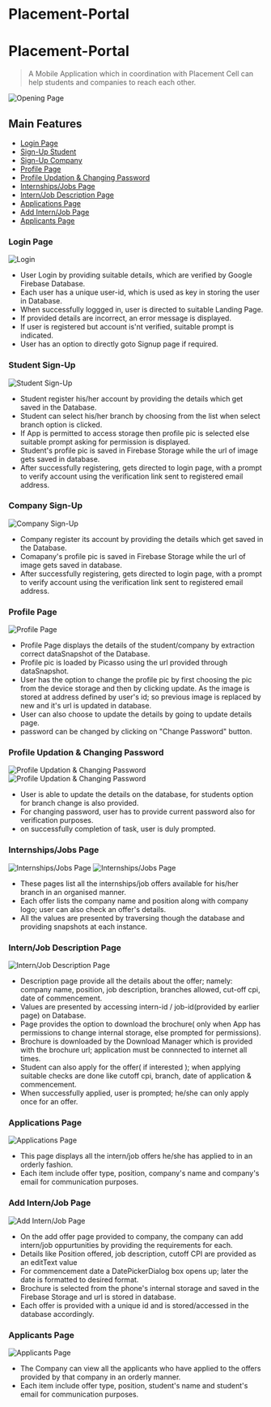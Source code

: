 # Placement-Portal
# Placement-Portal
> A Mobile Application which in coordination with Placement Cell can help students and companies to reach each other.

![Opening Page](https://github.com/Harshal-13/Placement-Portal/blob/master/Placement/app/appImages/start_screen.jpg)

## Main Features
- [Login Page](#login-page)
- [Sign-Up Student](#student-sign-up)
- [Sign-Up Company](#company-sign-up)
- [Profile Page](#profile-page)
- [Profile Updation & Changing Password](#profile-updation--changing-password)
- [Internships/Jobs Page](#internshipsjobs-page)
- [Intern/Job Description Page](#internjob-description-page)
- [Applications Page](#applications-page)
- [Add Intern/Job Page](#add-internjob-page)
- [Applicants Page](#applicants-page)

### Login Page
![Login](https://github.com/Harshal-13/Placement-Portal/blob/master/Placement/app/appImages/login_student.jpg)
- User Login by providing suitable details, which are verified by Google Firebase Database.
- Each user has a unique user-id, which is used as key in storing the user in Database.
- When successfully loggged in, user is directed to suitable Landing Page.
- If provided details are incorrect, an error message is displayed.
- If user is registered but account is'nt verified, suitable prompt is indicated.
- User has an option to directly goto Signup page if required.

### Student Sign-Up 
![Student Sign-Up](https://github.com/Harshal-13/Placement-Portal/blob/master/Placement/app/appImages/signup_student.jpg)
- Student register his/her account by providing the details which get saved in the Database.
- Student can select his/her branch by choosing from the list when select branch option is clicked.
- If App is permitted to access storage then profile pic is selected else suitable prompt asking for permission is displayed.
- Student's profile pic is saved in Firebase Storage while the url of image gets saved in database.
- After successfully registering, gets directed to login page, with a prompt to verify account using the verification link sent to registered email address.

### Company Sign-Up
![Company Sign-Up](https://github.com/Harshal-13/Placement-Portal/blob/master/Placement/app/appImages/signup_company.jpg)
- Company register its account by providing the details which get saved in the Database.
- Comapany's profile pic is saved in Firebase Storage while the url of image gets saved in database.
- After successfully registering, gets directed to login page, with a prompt to verify account using the verification link sent to registered email address.

### Profile Page
![Profile Page](https://github.com/Harshal-13/Placement-Portal/blob/master/Placement/app/appImages/profile_student.jpg)
- Profile Page displays the details of the student/company by extraction correct dataSnapshot of the Database.
- Profile pic is loaded by Picasso using the url provided through dataSnapshot.
- User has the option to change the profile pic by first choosing the pic from the device storage and then by clicking update. As the image is stored at address defined by user's id; so previous image is replaced by new and it's url is updated in database.
- User can also choose to update the details by going to update details page.
- password can be changed by clicking on "Change Password" button.

### Profile Updation & Changing Password
![Profile Updation & Changing Password](https://github.com/Harshal-13/Placement-Portal/blob/master/Placement/app/appImages/profile_update.jpg)
![Profile Updation & Changing Password](https://github.com/Harshal-13/Placement-Portal/blob/master/Placement/app/appImages/change_password.jpg)
- User is able to update the details on the database, for students option for branch change is also provided.
- For changing password, user has to provide current password also for verification purposes.
- on successfully completion of task, user is duly prompted.

### Internships/Jobs Page
![Internships/Jobs Page](https://github.com/Harshal-13/Placement-Portal/blob/master/Placement/app/appImages/internships.jpg)
![Internships/Jobs Page](https://github.com/Harshal-13/Placement-Portal/blob/master/Placement/app/appImages/jobs.jpg)
- These pages list all the internships/job offers available for his/her branch in an organised manner.
- Each offer lists the company name and position along with company logo; user can also check an offer's details.
- All the values are presented by traversing though the database and providing snapshots at each instance.

### Intern/Job Description Page
![Intern/Job Description Page](https://github.com/Harshal-13/Placement-Portal/blob/master/Placement/app/appImages/intern_description.jpg)
- Description page provide all the details about the offer; namely: company name, position, job description, branches allowed, cut-off cpi, date of commencement.
- Values are presented by accessing intern-id / job-id(provided by earlier page) on Database.
- Page provides the option to download the brochure( only when App has permissions to change internal storage, else prompted for permissions).
- Brochure is downloaded by the Download Manager which is provided with the brochure url; application must be connnected to internet all times.
- Student can also apply for the offer( if interested ); when applying suitable checks are done like cutoff cpi, branch, date of application & commencement.
- When successfully applied, user is prompted; he/she can only apply once for an offer.

### Applications Page
![Applications Page](https://github.com/Harshal-13/Placement-Portal/blob/master/Placement/app/appImages/applications.jpg)
- This page displays all the intern/job offers he/she has applied to in an orderly fashion.
- Each item include offer type, position, company's name and company's email for communication purposes.

### Add Intern/Job Page
![Add Intern/Job Page](https://github.com/Harshal-13/Placement-Portal/blob/master/Placement/app/appImages/applicants.jpg)
- On the add offer page provided to company, the company can add intern/job oppurtunities by providing the requirements for each.
- Details like Position offered, job description, cutoff CPI are provided as an editText value
- For commencement date a DatePickerDialog box opens up; later the date is formatted to desired format.
- Brochure is selected from the phone's internal storage and saved in the Firebase Storage and url is stored in database.
- Each offer is provided with a unique id and is stored/accessed in the database accordingly.

### Applicants Page
![Applicants Page](https://github.com/Harshal-13/Placement-Portal/blob/master/Placement/app/appImages/applicants.jpg)
- The Company can view all the applicants who have applied to the offers provided by that company in an orderly manner.
- Each item include offer type, position, student's name and student's email for communication purposes.
